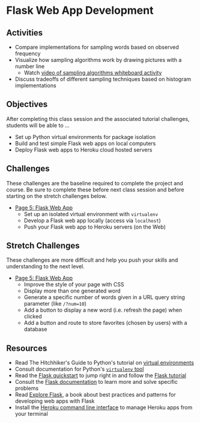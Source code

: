 # Flask Web App Development

## Activities
- Compare implementations for sampling words based on observed frequency
- Visualize how sampling algorithms work by drawing pictures with a number line
    - Watch [video of sampling algorithms whiteboard activity]
- Discuss tradeoffs of different sampling techniques based on histogram implementations

## Objectives
After completing this class session and the associated tutorial challenges, students will be able to ...
- Set up Python virtual environments for package isolation
- Build and test simple Flask web apps on local computers
- Deploy Flask web apps to Heroku cloud hosted servers

## Challenges
These challenges are the baseline required to complete the project and course.
Be sure to complete these before next class session and before starting on the stretch challenges below.
- [Page 5: Flask Web App]
    - Set up an isolated virtual environment with `virtualenv`
    - Develop a Flask web app locally (access via `localhost`)
    - Push your Flask web app to Heroku servers (on the Web)

## Stretch Challenges
These challenges are more difficult and help you push your skills and understanding to the next level.
- [Page 5: Flask Web App]
    - Improve the style of your page with CSS
    - Display more than one generated word
    - Generate a specific number of words given in a URL query string parameter (like `/?num=10`)
    - Add a button to display a new word (i.e. refresh the page) when clicked
    - Add a button and route to store favorites (chosen by users) with a database

## Resources
- Read The Hitchhiker's Guide to Python's tutorial on [virtual environments]
- Consult documentation for Python's [`virtualenv` tool]
- Read the [Flask quickstart] to jump right in and follow the [Flask tutorial]
- Consult the [Flask documentation] to learn more and solve specific problems
- Read [Explore Flask], a book about best practices and patterns for developing web apps with Flask
- Install the [Heroku command line interface][Heroku CLI] to manage Heroku apps from your terminal


[video of sampling algorithms whiteboard activity]: https://www.youtube.com/watch?v=C0jk6HLj6Tk
[Page 5: Flask Web App]: https://www.makeschool.com/academy/tutorial/tweet-generator-data-structures-probability-with-python/flask-web-app-ea916e69-cf94-4a51-8fa6-9d4ac013da65
[virtual environments]: http://docs.python-guide.org/en/latest/dev/virtualenvs/
[`virtualenv` tool]: https://virtualenv.pypa.io/en/stable/
[Flask]: http://flask.pocoo.org/
[Flask documentation]: http://flask.pocoo.org/docs/0.11/
[Flask quickstart]: http://flask.pocoo.org/docs/0.11/quickstart/
[Flask tutorial]: http://flask.pocoo.org/docs/0.11/tutorial/
[Explore Flask]: https://exploreflask.com/en/latest/
[Heroku CLI]: https://devcenter.heroku.com/articles/heroku-cli
